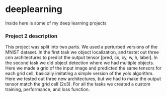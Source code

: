 # deeplearning

Inside here is some of my deep learning projects

### Project 2 description
This project was split into two parts. We used a perturbed versions of the MNIST dataset. In the first task we object localization, and testet out three cnn architectures to predict the output tensor [pred, cx, cy, w, h, label]. In the second task we did object detection where we had multiple objects. Here we made a grid of the input image and predicted the same tensors for each grid cell, basically imitating a simple version of the yolo algorithm. Here we tested out three new architectures, but we had to make the output tensor match the grid cell (2x3).  For all the tasks we created a custom training, performance, and loss function.
